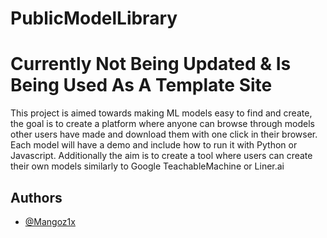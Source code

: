 # PublicModelLibrary
# Currently Not Being Updated & Is Being Used As A Template Site

This project is aimed towards making ML models easy to find and create, the goal is to create a platform where anyone can browse through models other users have made and download them with one click in their browser. Each model will have a demo and include how to run it with Python or Javascript. Additionally the aim is to create a tool where users can create their own models similarly to Google TeachableMachine or Liner.ai

## Authors

- [@Mangoz1x](https://www.github.com/Mangoz1x)


